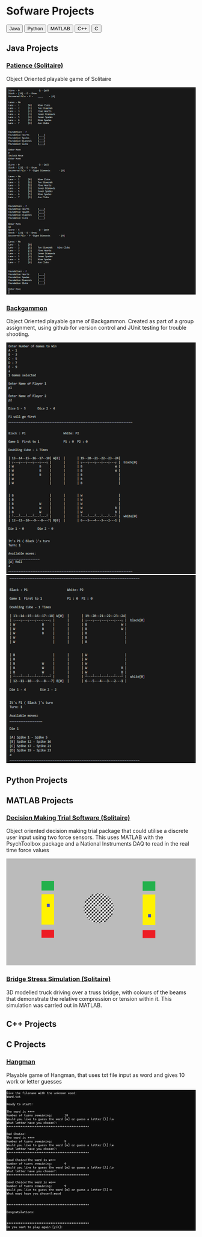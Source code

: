 <html>
<head>
  <link rel="stylesheet" href="tabs.css">
  <h1>Sofware Projects</h1>
</head>
<script>
function openPage(evt, cityName) {
  // Declare all variables
  var i, tabcontent, tablinks;
  tabcontent = document.getElementsByClassName("tabcontent");
  for (i = 0; i < tabcontent.length; i++) {
    tabcontent[i].style.display = "none";
  }

  tablinks = document.getElementsByClassName("tablinks");
  for (i = 0; i < tablinks.length; i++) {
    tablinks[i].className = tablinks[i].className.replace(" active", "");
  }
  document.getElementById(cityName).style.display = "block";
  evt.currentTarget.className += " active";
} 
window.onload = function(){
var acc = document.getElementsByClassName("accordion");
var i;
for (i = 0; i < acc.length; i++) {
  acc[i].addEventListener("click", function() {
    this.classList.toggle("active");
    var panel = this.nextElementSibling;
    if (panel.style.display === "block") {
      panel.style.display = "none";
    } else {
      panel.style.display = "block";
    }
  });
}
document.getElementById("defaultOpen").click(); 
}
document.getElementsByClassName("tablinks")[1].className = "active";
</script>
<div class="btn-group">
  <button class="tablinks" onclick="openPage(event, '1')" id = "defaultOpen" >Java</button>
  <button class="tablinks" onclick="openPage(event, '2')">Python</button>
  <button class="tablinks" onclick="openPage(event, '3')">MATLAB</button>
  <button class="tablinks" onclick="openPage(event, '4')">C++</button>
  <button class="tablinks" onclick="openPage(event, '5')">C</button>
</div>

<div id="1" class="tabcontent">
  <h2>Java Projects</h2>
  <h3><a href =  "https://github.com/Ohogan217/Ohogan217.github.io/tree/master/Software%20Projects/Java/Patience">Patience (Solitaire)</a></h3>
  <p>Object Oriented playable game of Solitaire</p>
  <img src="Software Projects/Images/Patience.png"
     style="max-width: 100%;"/> 
  <h3><a href = "https://github.com/Ohogan217/Group_34">Backgammon</a></h3>
  <p>Object Oriented playable game of Backgammon. Created as part of a group assignment, using github for version control and JUnit testing for trouble shooting.</p>
  <img src="Software Projects/Images/Bg1.png"
     style="max-width: 100%;"/> 
  <img src="Software Projects/Images/Bg2.png"
     style="max-width: 100%;"/> 
</div>

<div id="2" class="tabcontent">
  <h2>Python Projects</h2>
  
</div>

<div id="3" class="tabcontent">
  <h2>MATLAB Projects</h2>
  <h3><a href =  "https://github.com/Ohogan217/Ohogan217.github.io/tree/master/Software%20Projects/MATLAB/Thesis Software">Decision Making Trial Software (Solitaire)</a></h3>
  <p>Object oriented decision making trial package that could utilise a discrete user input using two force sensors. This uses MATLAB with the PsychToolbox package and a National Instruments DAQ to read in the real time force values</p>
  <img src="Software Projects/Images/DMTrial.png"
     style="max-width: 100%;"/> 
  <h3><a href =  "https://github.com/Ohogan217/Ohogan217.github.io/tree/master/Software%20Projects/Matlab/Modelling and Simulation">Bridge Stress Simulation (Solitaire)</a></h3>
  <p>3D modelled truck driving over a truss bridge, with colours of the beams that demonstrate the relative compression or tension within it. This simulation was carried out in MATLAB.</p>
  
</div>

<div id="4" class="tabcontent">
  <h2>C++ Projects</h2>
  
</div>

<div id="5" class="tabcontent">
  <h2>C Projects</h2>
  <h3><a href =  "https://github.com/Ohogan217/Ohogan217.github.io/tree/master/Software%20Projects/C">Hangman</a></h3>
  <p>Playable game of Hangman, that uses txt file input as word and gives 10 work or letter guesses</p>
  <img src="Software Projects/Images/Hangman.png"
     style="max-width: 100%;"/> 
</div>
</html>
